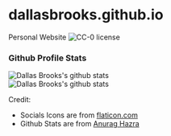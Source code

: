 # dallasbrooks.github.io
Personal Website
![CC-0 license](https://img.shields.io/badge/License-CC--0-blue.svg) 

### Github Profile Stats
![Dallas Brooks's github stats](https://github-readme-stats.vercel.app/api?username=dallasbrooks&theme=tokyonight)<br>
![Dallas Brooks's github stats](https://github-readme-stats.vercel.app/api/top-langs/?username=dallasbrooks&theme=tokyonight&layout=compact)

Credit:
- Socials Icons are from [flaticon.com](https://www.flaticon.com/)
- Github Stats are from [Anurag Hazra](https://github.com/anuraghazra/github-readme-stats)
